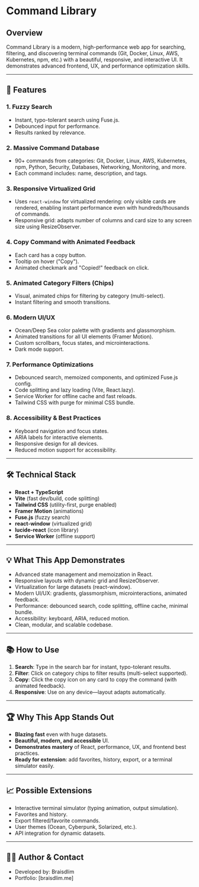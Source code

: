 # Command Library

## Overview
Command Library is a modern, high-performance web app for searching, filtering, and discovering terminal commands (Git, Docker, Linux, AWS, Kubernetes, npm, etc.) with a beautiful, responsive, and interactive UI. It demonstrates advanced frontend, UX, and performance optimization skills.

---

## 🚀 Features

### 1. **Fuzzy Search**
- Instant, typo-tolerant search using Fuse.js.
- Debounced input for performance.
- Results ranked by relevance.

### 2. **Massive Command Database**
- 90+ commands from categories: Git, Docker, Linux, AWS, Kubernetes, npm, Python, Security, Databases, Networking, Monitoring, and more.
- Each command includes: name, description, and tags.

### 3. **Responsive Virtualized Grid**
- Uses `react-window` for virtualized rendering: only visible cards are rendered, enabling instant performance even with hundreds/thousands of commands.
- Responsive grid: adapts number of columns and card size to any screen size using ResizeObserver.

### 4. **Copy Command with Animated Feedback**
- Each card has a copy button.
- Tooltip on hover ("Copy").
- Animated checkmark and "Copied!" feedback on click.

### 5. **Animated Category Filters (Chips)**
- Visual, animated chips for filtering by category (multi-select).
- Instant filtering and smooth transitions.

### 6. **Modern UI/UX**
- Ocean/Deep Sea color palette with gradients and glassmorphism.
- Animated transitions for all UI elements (Framer Motion).
- Custom scrollbars, focus states, and microinteractions.
- Dark mode support.

### 7. **Performance Optimizations**
- Debounced search, memoized components, and optimized Fuse.js config.
- Code splitting and lazy loading (Vite, React.lazy).
- Service Worker for offline cache and fast reloads.
- Tailwind CSS with purge for minimal CSS bundle.

### 8. **Accessibility & Best Practices**
- Keyboard navigation and focus states.
- ARIA labels for interactive elements.
- Responsive design for all devices.
- Reduced motion support for accessibility.

---

## 🛠️ Technical Stack
- **React + TypeScript**
- **Vite** (fast dev/build, code splitting)
- **Tailwind CSS** (utility-first, purge enabled)
- **Framer Motion** (animations)
- **Fuse.js** (fuzzy search)
- **react-window** (virtualized grid)
- **lucide-react** (icon library)
- **Service Worker** (offline support)

---

## 💡 What This App Demonstrates
- Advanced state management and memoization in React.
- Responsive layouts with dynamic grid and ResizeObserver.
- Virtualization for large datasets (react-window).
- Modern UI/UX: gradients, glassmorphism, microinteractions, animated feedback.
- Performance: debounced search, code splitting, offline cache, minimal bundle.
- Accessibility: keyboard, ARIA, reduced motion.
- Clean, modular, and scalable codebase.

---

## 📚 How to Use
1. **Search**: Type in the search bar for instant, typo-tolerant results.
2. **Filter**: Click on category chips to filter results (multi-select supported).
3. **Copy**: Click the copy icon on any card to copy the command (with animated feedback).
4. **Responsive**: Use on any device—layout adapts automatically.

---

## 🏆 Why This App Stands Out
- **Blazing fast** even with huge datasets.
- **Beautiful, modern, and accessible** UI.
- **Demonstrates mastery** of React, performance, UX, and frontend best practices.
- **Ready for extension**: add favorites, history, export, or a terminal simulator easily.

---

## 📈 Possible Extensions
- Interactive terminal simulator (typing animation, output simulation).
- Favorites and history.
- Export filtered/favorite commands.
- User themes (Ocean, Cyberpunk, Solarized, etc.).
- API integration for dynamic datasets.

---

## 👨‍💻 Author & Contact
- Developed by: Braisdlim
- Portfolio: [braisdlim.me] 